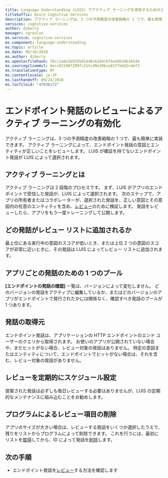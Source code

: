 ```yaml
---
title: Language Understanding (LUIS) でアクティブ ラーニングを使用するためのエンドポイント発話のレビュー
titleSuffix: Azure Cognitive Services
description: アクティブ ラーニングは、3 つの予測精度の改善戦略の 1 つで、最も簡単に実装できます。 アクティブ ラーニングによって、エンドポイント発話の意図とエンティティが正しいことをレビューします。 LUIS が確証を持てないエンドポイント発話が LUIS によって選択されます。
services: cognitive-services
author: diberry
manager: cgronlun
ms.service: cognitive-services
ms.component: language-understanding
ms.topic: article
ms.date: 09/10/2018
ms.author: diberry
ms.openlocfilehash: 78cc2a8a2b9295654d0c6264cbf4a4d634b16544
ms.sourcegitcommit: 4ecc62198f299fc215c49e38bca81f7eb62cdef3
ms.translationtype: HT
ms.contentlocale: ja-JP
ms.lasthandoff: 09/24/2018
ms.locfileid: "47038172"
---
```

# <a name="enable-active-learning-by-reviewing-endpoint-utterances"></a>エンドポイント発話のレビューによるアクティブ ラーニングの有効化
アクティブ ラーニングは、3 つの予測精度の改善戦略の 1 つで、最も簡単に実装できます。 アクティブ ラーニングによって、エンドポイント発話の意図とエンティティが正しいことをレビューします。 LUIS が確証を持てないエンドポイント発話が LUIS によって選択されます。

## <a name="what-is-active-learning"></a>アクティブ ラーニングとは
アクティブ ラーニングは 2 段階のプロセスです。 まず、LUIS がアプリのエンドポイントで受信した発話が、LUIS によって選択されます。 次のステップで、アプリの所有者またはコラボレーターが、選択された発話を、正しい意図とその意図内の任意のエンティティを含め、[レビュー](luis-how-to-review-endoint-utt.md)のために検証します。 発話をレビューしたら、アプリをもう一度トレーニングして公開します。 

## <a name="which-utterances-are-on-the-review-list"></a>どの発話がレビュー リストに追加されるか
最上位にある実行中の意図のスコアが低いとき、または上位 2 つの意図のスコアが非常に近いときに、その発話は LUIS によってレビュー リストに追加されます。 

## <a name="single-pool-for-utterances-per-app"></a>アプリごとの発話のための 1 つのプール
**[エンドポイントの発話の確認]** 一覧は、バージョンによって変化しません。 どのバージョンの発話をアクティブに編集しているか、またはどのバージョンのアプリがエンドポイントで発行されたかには関係なく、確認すべき発話のプールが 1 つあります。 

## <a name="where-are-the-utterances-from"></a>発話の取得元
エンドポイント発話は、アプリケーションの HTTP エンドポイントのエンド ユーザーのクエリから取得されます。 お使いのアプリが公開されていない場合や、まだヒットがない場合、レビュー対象の発話はありません。 特定の意図またはエンティティについて、エンドポイントでヒットがない場合は、それを含む、レビュー対象の発話がありません。 

## <a name="schedule-review-periodically"></a>レビューを定期的にスケジュール設定
提案された発話は必ずしも毎日レビューする必要はありませんが、LUIS の定期的なメンテナンスに組み込むことをお勧めします。 

## <a name="delete-review-items-programmatically"></a>プログラムによるレビュー項目の削除
アプリのサイズが大きい場合は、レビューする発話をいくつか選択したうえで、残りをリストからプログラムによって削除できます。 これを行うには、最初にリストを[取得](https://westus.dev.cognitive.microsoft.com/docs/services/5890b47c39e2bb17b84a55ff/operations/5890b47c39e2bb052c5b9c0a)してから、ID によって発話を[削除](https://westus.dev.cognitive.microsoft.com/docs/services/5890b47c39e2bb17b84a55ff/operations/58b6f32139e2bb139ce823c9)します。

## <a name="next-steps"></a>次の手順

* エンドポイント発話を[レビュー](luis-how-to-review-endoint-utt.md)する方法を確認します
